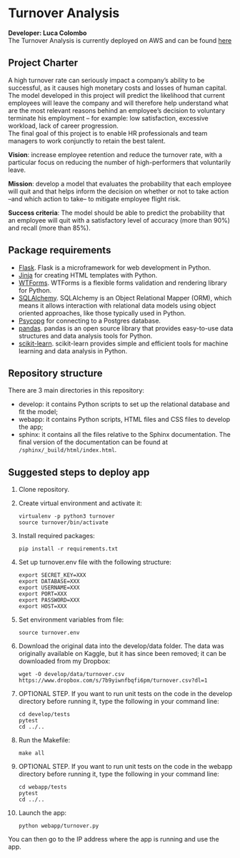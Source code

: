 # Turnover Analysis
 
**Developer: Luca Colombo**   
The Turnover Analysis is currently deployed on AWS and can be found [here](http://ec2-18-208-184-248.compute-1.amazonaws.com:5000)


## Project Charter
A high turnover rate can seriously impact a company’s ability to be successful, as it causes high monetary costs and losses of human capital. The model developed in this project will predict the likelihood that current employees will leave the company and will therefore help understand what are the most relevant reasons behind an employee’s decision to voluntary terminate his employment – for example: low satisfaction, excessive workload, lack of career progression.   
The final goal of this project is to enable HR professionals and team managers to work conjunctly to retain the best talent.

**Vision**: increase employee retention and reduce the turnover rate, with a particular focus on reducing the number of high-performers that voluntarily leave.    

**Mission**: develop a model that evaluates the probability that each employee will quit and that helps inform the decision on whether or not to take action –and which action to take– to mitigate employee flight risk.    

**Success criteria**: The model should be able to predict the probability that an employee will quit with a satisfactory level of accuracy (more than 90%) and recall (more than 85%).


## Package requirements
* [Flask](http://flask.pocoo.org/docs/0.12/). Flask is a microframework for web development in Python.
* [Jinja](http://jinja.pocoo.org/docs/2.10/templates/) for creating HTML templates with Python.
* [WTForms](https://wtforms.readthedocs.io/en/stable/). WTForms is a flexible forms validation and rendering library for Python.
* [SQLAlchemy](http://www.sqlalchemy.org/). SQLAlchemy is an Object Relational Mapper (ORM), which means it allows interaction with relational data models using object oriented approaches, like those typically used in Python. 
* [Psycopg](http://initd.org/psycopg/) for connecting to a Postgres database.
* [pandas](https://pandas.pydata.org/). pandas is an open source library that provides easy-to-use data structures and data analysis tools for Python.
* [scikit-learn](http://scikit-learn.org/stable/). scikit-learn provides simple and efficient tools for machine learning and data analysis in Python.


## Repository structure
There are 3 main directories in this repository:
* develop: it contains Python scripts to set up the relational database and fit the model;
* webapp: it contains Python scripts, HTML files and CSS files to develop the app;
* sphinx: it contains all the files relative to the Sphinx documentation. The final version of the documentation can be found at `/sphinx/_build/html/index.html`.


## Suggested steps to deploy app

1. Clone repository.

2. Create virtual environment and activate it:

    ```
    virtualenv -p python3 turnover
    source turnover/bin/activate
    ```
    

3. Install required packages:

    ```
    pip install -r requirements.txt
    ```

4. Set up turnover.env file with the following structure:

    ```
    export SECRET_KEY=XXX
    export DATABASE=XXX
    export USERNAME=XXX
    export PORT=XXX
    export PASSWORD=XXX
    export HOST=XXX
    ```

5. Set environment variables from file:

    ```
    source turnover.env
    ```

6. Download the original data into the develop/data folder. The data was originally available on Kaggle, but it has since been removed; it can be downloaded from my Dropbox:

    ```
    wget -O develop/data/turnover.csv https://www.dropbox.com/s/7b9yiwnfbqfi6pm/turnover.csv?dl=1
    ```

7. OPTIONAL STEP. If you want to run unit tests on the code in the develop directory before running it, type the following in your command line:

    ```
    cd develop/tests
    pytest
    cd ../..
    ```

8. Run the Makefile:

    ```
    make all
    ```

9. OPTIONAL STEP. If you want to run unit tests on the code in the webapp directory before running it, type the following in your command line:

    ```
    cd webapp/tests
    pytest
    cd ../..
    ```

10. Launch the app:

    ```
    python webapp/turnover.py
    ```

You can then go to the IP address where the app is running and use the app.
